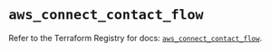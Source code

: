 # `aws_connect_contact_flow`

Refer to the Terraform Registry for docs: [`aws_connect_contact_flow`](https://registry.terraform.io/providers/hashicorp/aws/5.99.0/docs/resources/connect_contact_flow).
